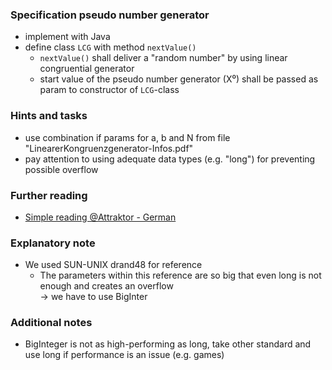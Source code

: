 ### Specification pseudo number generator

* implement with Java
* define class `LCG` with method `nextValue()`
  * `nextValue()` shall deliver a "random number" by using linear congruential generator
  * start value of the pseudo number generator (X⁰) shall be passed as param to constructor of `LCG`-class

### Hints and tasks

* use combination if params for a, b and N from file "LinearerKongruenzgenerator-Infos.pdf"
* pay attention to using adequate data types (e.g. "long") for preventing possible overflow

### Further reading

* [Simple reading @Attraktor - German](http://attraktor.info/komplizierter-name-einfache-funktion-lineare-kongruenzgeneratoren/)

### Explanatory note

* We used SUN-UNIX drand48 for reference
  * The parameters within this reference are so big that even long is not enough and creates an overflow    
    -> we have to use BigInter

### Additional notes

* BigInteger is not as high-performing as long, take other standard and use long if performance is an issue (e.g. games)
